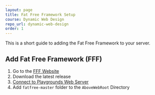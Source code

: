 ```yaml
---
layout: page
title: Fat Free Framework Setup
course: Dynamic Web Design
repo_url: dynamic-web-design
order: 1
---
```


This is a short guide to adding the Fat Free Framework to your server.

## Add Fat Free Framework (FFF)

1. Go to the [FFF Website](https://fatfreeframework.com/3.6/home)
2. Download the latest release
3. [Connect to Playgrounds Web Server](https://www.wiki.ed.ac.uk/display/ECAIT/Connecting+to+the+playground+server+using+SFTP)
4. Add `fatfree-master` folder to the `AboveWebRoot` Directory
